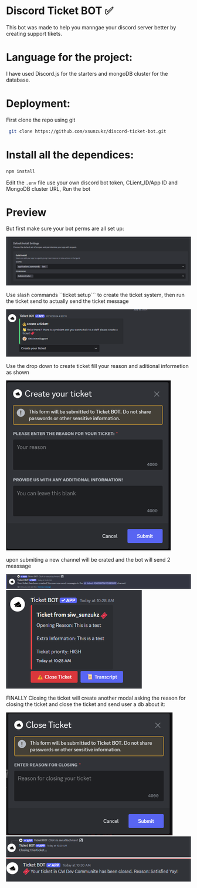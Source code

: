 
# Discord Ticket BOT ✅

This bot was made to help you manngae your discord server better by creating support tikets.
# Language for the project:
I have used Discord.js for the starters and mongoDB cluster for the database.
# Deployment:
First clone the repo using git 
``` bash
 git clone https://github.com/xsunzukz/discord-ticket-bot.git 
 ```
# Install all the dependices:
``` bash
npm install
```
Edit the ```.env``` file use your own discord bot token, CLient_ID/App ID and MongoDB cluster URL, Run the bot

# Preview
But first make sure your bot perms are all set up:

![BOT PERMS](https://github.com/xsunzukz/discord-ticket-bot/blob/main/images/bot-premissons-guild-install.png)

Use slash commands ``ticket setup``` to create the ticket system, then run the ticket send to actually send the ticket message 

![EMBED PREVIEW](https://github.com/xsunzukz/discord-ticket-bot/blob/main/images/message-embed-preview.png)

Use the drop down to create ticket fill your reason and aditional informetion as shown 

![MODAL PREVIEW](https://github.com/xsunzukz/discord-ticket-bot/blob/main/images/advanced-modal-ui.png)

upon submiting a new channel will be crated and the bot will send 2 meassage 

![PREVIW REDIRECT MSG](https://github.com/xsunzukz/discord-ticket-bot/blob/main/images/message-create-ticket.png)
![PREVIEW CHANNEL MSG](https://github.com/xsunzukz/discord-ticket-bot/blob/main/images/ticket-channel-message.png)

FINALLY Closing the ticket will create another modal asking the reason for closing the ticket and close the ticket and send user a db about it:

![PREVIEW CLOSE MODAL](https://github.com/xsunzukz/discord-ticket-bot/blob/main/images/close-ticket-modal.png)
![CLOSE TICKET](https://github.com/xsunzukz/discord-ticket-bot/blob/main/images/close-ticket.png)
![DM REASON](https://github.com/xsunzukz/discord-ticket-bot/blob/main/images/feedback-dm.png)
